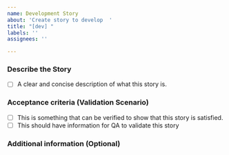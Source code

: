```yaml
---
name: Development Story
about: 'Create story to develop  '
title: "[dev] "
labels: ''
assignees: ''

---
```


### Describe the Story
- [ ] A clear and concise description of what this story is.

### Acceptance criteria (Validation Scenario) 
- [ ] This is something that can be verified to show that this story is satisfied.
- [ ] This should have information for QA to validate this story 

### Additional information (Optional)
